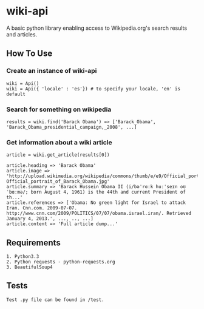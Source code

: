 # wiki-api

A basic python library enabling access to Wikipedia.org's search results and articles.

## How To Use

### Create an instance of wiki-api

    wiki = Api()
    wiki = Api({ 'locale' : 'es'}) # to specify your locale, 'en' is default

### Search for something on wikipedia

    results = wiki.find('Barack Obama') => ['Barack_Obama', 'Barack_Obama_presidential_campaign,_2008', ...]

### Get information about a wiki article

    article = wiki.get_article(results[0])

    article.heading => 'Barack Obama' 
    article.image => 'http://upload.wikimedia.org/wikipedia/commons/thumb/e/e9/Official_portrait_of_Barack_Obama.jpg/220px-Official_portrait_of_Barack_Obama.jpg'
    article.summary => 'Barack Hussein Obama II (i/bəˈrɑːk huːˈseɪn oʊˈbɑːmə/; born August 4, 1961) is the 44th and current President of th...'
    article.references => ['Obama: No green light for Israel to attack Iran. Cnn.com. 2009-07-07. http://www.cnn.com/2009/POLITICS/07/07/obama.israel.iran/. Retrieved January 4, 2013.', ..., .., ...]
    article.content => 'Full article dump...'


## Requirements

    1. Python3.3
    2. Python requests - python-requests.org
    3. BeautifulSoup4

## Tests

    Test .py file can be found in /test.


